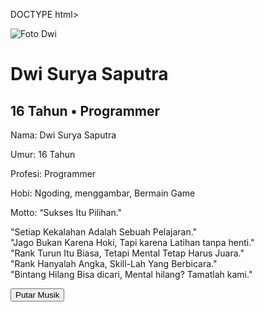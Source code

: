 DOCTYPE html>
<html lang="id">
<head>
  <meta charset="UTF-8" />
  <meta name="viewport" content="width=device-width, initial-scale=1" />
  <title>Dwi Surya Saputra - Biodata</title>
  <link href="https://fonts.googleapis.com/css2?family=Poppins:wght@500;700&display=swap" rel="stylesheet">
  <link rel="stylesheet" href="style.css">
</head>
<body>
  <div class="aurora-background"></div>

  <div class="card">
    <img src="Dwi.jpg" alt="Foto Dwi" />
    <h1>Dwi Surya Saputra</h1>
    <h2>16 Tahun • Programmer</h2>
    <div class="info">
      <p><span class="label">Nama:</span> Dwi Surya Saputra</p>
      <p><span class="label">Umur:</span> 16 Tahun</p>
      <p><span class="label">Profesi:</span> Programmer</p>
      <p><span class="label">Hobi:</span> Ngoding, menggambar, Bermain Game</p>
      <p><span class="label">Motto:</span> “Sukses Itu Pilihan."</p>
    </div>
  </div>

<div class="quotes-box">
  <div class="quote">"Setiap Kekalahan Adalah Sebuah Pelajaran."</div>
  <div class="quote">"Jago Bukan Karena Hoki, Tapi karena Latihan tanpa henti."</div>
  <div class="quote">"Rank Turun Itu Biasa, Tetapi Mental Tetap Harus Juara."</div>
  <div class="quote">"Rank Hanyalah Angka, Skill-Lah Yang Berbicara."</div>
  <div class="quote">"Bintang Hilang Bisa dicari, Mental hilang? Tamatlah kami."</div>
</div>

  <button id="playButton">Putar Musik</button>
  <audio id="bgMusic" loop>
    <source src="music.mp3" type="audio/mp3">
  </audio>
  <script>
    const playButton = document.getElementById('playButton');
    const music = document.getElementById('bgMusic');
    playButton.addEventListener('click', () => {
      if (music.paused) {
        music.play();
        playButton.textContent = 'Pause Musik';
      } else {
        music.pause();
        playButton.textContent = 'Putar Musik';
      }
    });
  </script>
</body>
</html>
